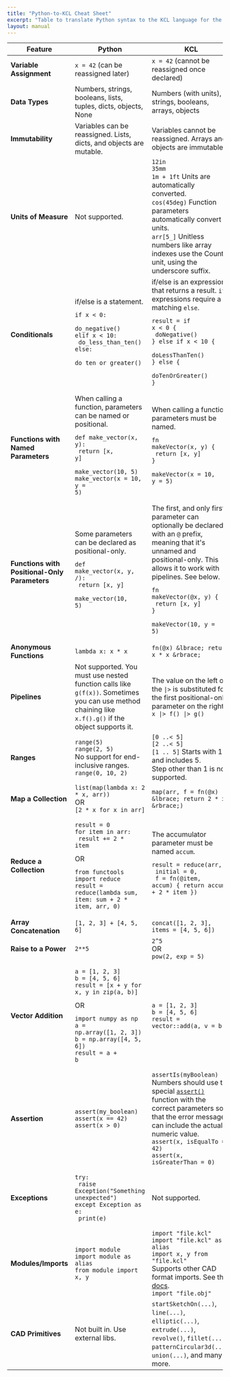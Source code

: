 ```yaml
---
title: "Python-to-KCL Cheat Sheet"
excerpt: "Table to translate Python syntax to the KCL language for the Zoo Design Studio."
layout: manual
---
```


| Feature | **Python** | **KCL** |
| ------- | ---------- | ------- |
| **Variable Assignment**    | `x = 42` (can be reassigned later) | `x = 42` (cannot be reassigned once declared) |
| **Data Types**             | Numbers, strings, booleans, lists, tuples, dicts, objects, None | Numbers (with units), strings, booleans, arrays, objects |
| **Immutability**           | Variables can be reassigned. Lists, dicts, and objects are mutable. | Variables cannot be reassigned. Arrays and objects are immutable. |
| **Units of Measure**       | Not supported.                                        | `12in`<br/>`35mm`<br/>`1m + 1ft` Units are automatically converted.<br/>`cos(45deg)` Function parameters automatically convert units.<br/>`arr[5_]` Unitless numbers like array indexes use the Count unit, using the underscore suffix. |
| **Conditionals**           | if/else is a statement.<pre><code>if x < 0:<br/>    do_negative()<br/>elif x < 10:<br/>    do_less_than_ten()<br/>else:<br/>    do_ten_or_greater()</code></pre> | if/else is an expression that returns a result. `if` expressions require a matching `else`. <pre><code>result = if x < 0 &lbrace;<br/>  doNegative()<br/>&rbrace; else if x < 10 &lbrace;<br/>  doLessThanTen()<br/>&rbrace; else &lbrace;<br/>  doTenOrGreater()<br/>&rbrace;</code></pre> |
| **Functions with Named Parameters** | When calling a function, parameters can be named or positional.<pre><code>def make_vector(x, y):<br/>    return [x, y]<br/><br/>make_vector(10, 5)<br/>make_vector(x = 10, y = 5)</code></pre> | When calling a function, parameters must be named. <pre><code>fn makeVector(x, y) &lbrace;<br/>  return [x, y]<br/>&rbrace;<br/><br/>makeVector(x = 10, y = 5)</code></pre> |
| **Functions with Positional-Only Parameters** | Some parameters can be declared as positional-only. <pre><code>def make_vector(x, y, /):<br/>    return [x, y]<br/><br/>make_vector(10, 5)</code></pre> | The first, and only first, parameter can optionally be declared with an `@` prefix, meaning that it's unnamed and positional-only. This allows it to work with pipelines. See below. <pre><code>fn makeVector(@x, y) &lbrace;<br/>  return [x, y]<br/>&rbrace;<br/><br/>makeVector(10, y = 5)</code></pre> |
| **Anonymous Functions**    | `lambda x: x * x`                                       | `fn(@x) &lbrace; return x * x &rbrace;` |
| **Pipelines**              | Not supported. You must use nested function calls like `g(f(x))`. Sometimes you can use method chaining like `x.f().g()` if the object supports it. | The value on the left of the `\|>` is substituted for the first positional-only parameter on the right.<br/>`x \|> f() \|> g()` |
| **Ranges**                 | `range(5)`<br/>`range(2, 5)`<br/>No support for end-inclusive ranges.<br/>`range(0, 10, 2)`      | `[0 ..< 5]`<br/>`[2 ..< 5]`<br/>`[1 .. 5]` Starts with 1 and includes 5.<br/>Step other than 1 is not supported. |
| **Map a Collection**       | `list(map(lambda x: 2 * x, arr))`<br/>OR<br/>`[2 * x for x in arr]` | `map(arr, f = fn(@x) &lbrace; return 2 * x &rbrace;)` |
| **Reduce a Collection**    | <pre><code>result = 0<br/>for item in arr:<br/>    result += 2 * item</code></pre>OR<pre><code>from functools import reduce<br/>result = reduce(lambda sum, item: sum + 2 * item, arr, 0)</code></pre> | The accumulator parameter must be named `accum`. <pre><code>result = reduce(arr,<br/>               initial = 0,<br/>               f = fn(@item, accum) &lbrace; return accum + 2 * item &rbrace;)</code></pre> |
| **Array Concatenation**    | `[1, 2, 3] + [4, 5, 6]` | `concat([1, 2, 3], items = [4, 5, 6])` |
| **Raise to a Power**       | `2**5`                          | `2^5`<br/>OR<br/>`pow(2, exp = 5)` |
| **Vector Addition**        | <pre><code>a = [1, 2, 3]<br/>b = [4, 5, 6]<br/>result = [x + y for x, y in zip(a, b)]</code></pre>OR<pre><code>import numpy as np<br/>a = np.array([1, 2, 3])<br/>b = np.array([4, 5, 6])<br/>result = a + b</code></pre> | <pre><code>a = [1, 2, 3]<br/>b = [4, 5, 6]<br/>result = vector::add(a, v = b)</code></pre> |
| **Assertion**              | `assert(my_boolean)`<br/>`assert(x == 42)`<br/>`assert(x > 0)` | `assertIs(myBoolean)`<br/>Numbers should use the special [`assert()`](/docs/kcl-std/functions/std-assert) function with the correct parameters so that the error message can include the actual numeric value.<br/>`assert(x, isEqualTo = 42)`<br/>`assert(x, isGreaterThan = 0)` |
| **Exceptions**             | <pre><code>try:<br/>    raise Exception("Something unexpected")<br/>except Exception as e:<br/>    print(e)</code></pre> | Not supported. |
| **Modules/Imports**        | `import module`<br/>`import module as alias`<br/>`from module import x, y`            | `import "file.kcl"`<br/>`import "file.kcl" as alias`<br/>`import x, y from "file.kcl"`<br/>Supports other CAD format imports. See the [docs](/docs/kcl-lang/foreign-imports).<br/>`import "file.obj"` |
| **CAD Primitives**         | Not built in. Use external libs.      | `startSketchOn(...)`, `line(...)`, `elliptic(...)`, `extrude(...)`, `revolve()`, `fillet(...)`, `patternCircular3d(...)`, `union(...)`, and many more. |
